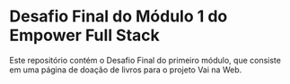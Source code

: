 # Desafio Final do Módulo 1 do Empower Full Stack

Este repositório contém o Desafio Final do primeiro módulo, que consiste em uma página de doação de livros para o projeto Vai na Web.


